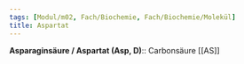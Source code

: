 ```yaml
---
tags: [Modul/m02, Fach/Biochemie, Fach/Biochemie/Molekül]
title: Aspartat
---
```

**Asparaginsäure / Aspartat (Asp, D)**:: Carbonsäure [[AS]]